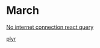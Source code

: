 # March

[No internet connection react query](https://github.com/TanStack/query/issues/2179)

[plyr](https://github.com/sampotts/plyr)
